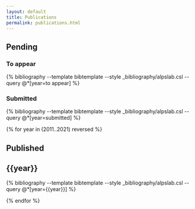 ```yaml
---
layout: default
title: Publications
permalink: publications.html
---
```

## Pending

### To appear

{% bibliography --template bibtemplate --style _bibliography/alpslab.csl --query @*[year=to appear] %}

### Submitted

{% bibliography --template bibtemplate --style _bibliography/alpslab.csl --query @*[year=submitted] %}

{% for year in (2011..2021) reversed %}

<a class="subtle_link" name="{{year}}"></a>
## Published
## {{year}}

{% bibliography --template bibtemplate --style _bibliography/alpslab.csl --query @*[year={{year}}] %}

{% endfor %}
